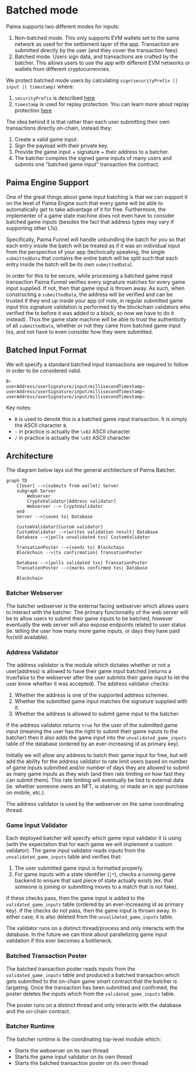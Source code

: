 # Batched mode

Paima supports two different modes for inputs:
1. Non-batched mode. This only supports EVM wallets set to the same network as used for the settlement layer of the app. Transaction are submitted directly by the user (and they cover the transaction fees)
2. Batched mode. Users sign data, and transactions are crafted by the batcher. This allows users to use the app with different EVM networks or wallets from different cryptocurrencies.

We protect batched mode users by calculating `sign(securityPrefix || input || timestamp)` where:
1. `securityPrefix` is described [here](./600-autosign.md)
2. `timestamp` is used for replay protection. You can learn more about replay protection [here](./500-replay-protection.md)

The idea behind it is that rather than each user submitting their own transactions directly on-chain, instead they:

1. Create a valid game input.
2. Sign the payload with their private key.
3. Provide the game input + signature + their address to a batcher.
4. The batcher compiles the signed game inputs of many users and submits one "batched game input" transaction the contract.

## Paima Engine Support

One of the great things about game input batching is that we can support it on the level of Paima Engine such that every game will be able to automatically get to take advantage of it for free. Furthermore, the implementer of a game state machine does not even have to consider batched game inputs (besides the fact that address types may vary if supporting other L1s).

Specifically, Paima Funnel will handle unbundling the batch for you so that each entry inside the batch will be treated as if it was an individual input from the perspective of your app (technically speaking, the single `submittedData` that contains the entire batch will be split such that each entry inside the batch will be its own `submittedData`).

In order for this to be secure, while processing a batched game input transaction Paima Funnel verifies every signature matches for every game input supplied. If not, then that game input is thrown away. As such, when constructing a `submittedData`, the address will be verified and can be trusted if they end up inside your app (of note, in regular submitted game input this signature validation is performed by the blockchain validators who verified the tx before it was added to a block, so now we have to do it instead). Thus the game state machine will be able to trust the authenticity of all `submittedData`, whether or not they came from batched game input txs, and not have to even consider how they were submitted.

## Batched Input Format

We will specify a standard batched input transactions are required to follow in order to be considered valid.

```
B~
userAddress/userSignature/input/millisecondTimestamp~
userAddress/userSignature/input/millisecondTimestamp~
userAddress/userSignature/input/millisecondTimestamp~
```

Key notes:
- `B` is used to denote this is a batched game input transaction. It is simply the ASCII character `B`.
- `~` in practice is actually the `\x02` ASCII character
- `/` in practice is actually the `\x03` ASCII character

## Architecture

The diagram below lays out the general architecture of Paima Batcher.

```mermaid
graph TD
    C[User] -->|submits from wallet| Server
    subgraph Server
        Webserver
        CryptoValidator[Address validator]
        Webserver --> CryptoValidator
    end
    Server -->|saves to| Database

    CustomValidator[Custom validator]
    CustomValidator -->|writes validation result| Database
    Database -->|polls unvalidated txs| CustomValidator

    TransationPoster -->|sends tx| Blockchain
    Blockchain -->|tx confirmation| TransationPoster

    Database -->|polls validated txs| TransationPoster
    TransationPoster -->|marks confirmed txs| Database

    Blockchain
```

### Batcher Webserver

The batcher webserver is the external facing webserver which allows users to interact with the batcher. The primary functionality of the web server will be to allow users to submit their game inputs to be batched, however eventually the web server will also expose endpoints related to user status (ie. telling the user how many more game inputs, or days they have paid for/still available).

### Address Validator

The address validator is the module which dictates whether or not a user(address) is allowed to have their game input batched (returns a true/false to the webserver after the user submits their game input to let the user know whether it was accepted). The address validator checks:

1. Whether the address is one of the supported address schemes.
2. Whether the submitted game input matches the signature supplied with it.
3. Whether the address is allowed to submit game input to the batcher.

If the address validator returns `true` for the user of the submitted game input (meaning the user has the right to submit their game inputs to the batcher) then it also adds the game input into the `unvalidated_game_inputs` table of the database (ordered by an ever-increasing id as primary key).

Initially we will allow any address to batch their game input for free, but will add the ability for the address validator to rate limit users based on number of game inputs submitted and/or number of days they are allowed to submit as many game inputs as they wish (and then rate limiting on how fast they can submit them). This rate limiting will eventually be tied to external data (ie. whether someone owns an NFT, is staking, or made an in app purchase on mobile, etc.).

The address validator is used by the webserver on the same coordinating thread.

### Game Input Validator

Each deployed batcher will specify which game input validator it is using (with the expectation that for each game we will implement a custom validator). The game input validator reads inputs from the `unvalidated_game_inputs` table and verifies that:

1. The user submitted game input is formatted properly.
2. For game inputs with a state identifier (`|*`), checks a running game backend to ensure that said piece of state actually exists (ex. that someone is joining or submitting moves to a match that is not fake).

If these checks pass, then the game input is added to the `validated_game_inputs` table (ordered by an ever-increasing id as primary key). If the checks do not pass, then the game input is thrown away. In either case, it is also deleted from the `unvalidated_game_inputs` table.

The validator runs on a distinct thread/process and only interacts with the database. In the future we can think about parallelizing game input validation if this ever becomes a bottleneck.

### Batched Transaction Poster

The batched transaction poster reads inputs from the `validated_game_inputs` table and produced a batched transaction which gets submitted to the on-chain game smart contract that the batcher is targeting. Once the transaction has been submitted and confirmed, the poster deletes the inputs which from the `validated_game_inputs` table.

The poster runs on a distinct thread and only interacts with the database and the on-chain contract.

### Batcher Runtime

The batcher runtime is the coordinating top-level module which:

- Starts the webserver on its own thread
- Starts the game input validator on its own thread
- Starts the batched transaction poster on its own thread
